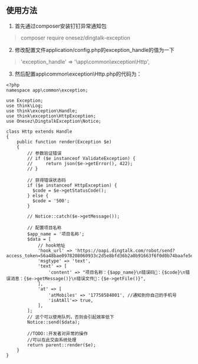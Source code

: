 
## 使用方法
1. 首先通过composer安装钉钉异常通知包
>composer require onesez/dingtalk-exception

2. 修改配置文件application/config.php的exception_handle的值为一下
>'exception_handle'       => '\\app\\common\\exception\\Http',

3. 然后配置app\common\exception\Http.php的代码为：
```
<?php
namespace app\common\exception;

use Exception;
use think\Log;
use think\exception\Handle;
use think\exception\HttpException;
use Onesez\DingtalkException\Notice;

class Http extends Handle
{
    public function render(Exception $e)
    {
        // 参数验证错误
        // if ($e instanceof ValidateException) {
        //     return json($e->getError(), 422);
        // }

        // 获得错误状态码
        if ($e instanceof HttpException) {
          $code = $e->getStatusCode();
        } else {
          $code = '500';
        }

        // Notice::catch($e->getMessage());

        // 配置项目名称
        $app_name = '项目名称';
        $data = [
            // hook地址
            'hook_url' => 'https://oapi.dingtalk.com/robot/send?access_token=56a48bae0978208060933c2d5e8bfd36b2a0b91663f6f0d0b74baafe5d5d8ec1',
            'msgtype' => 'text',
            'text' => [
                'content' => "项目名称：{$app_name}\n错误码：{$code}\n错误消息：{$e->getMessage()}\n错误文件：{$e->getFile()}",
            ],
            'at' => [
                'atMobiles' => '17758584001', //通知到你自己的手机号
                'isAtAll'=> true,
            ],
        ];
        // 这个可以使用队列，否则会引起效率低下
        Notice::send($data);

        //TODO::开发者对异常的操作
        //可以在此交由系统处理
        return parent::render($e);
    }
}

```
